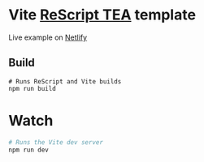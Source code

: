 # Vite [ReScript TEA](https://github.com/darklang/rescript-tea) template

Live example on [Netlify](https://rescript-tea.cel.so)

## Build
```base
# Runs ReScript and Vite builds
npm run build
```

# Watch

```bash
# Runs the Vite dev server
npm run dev
```

